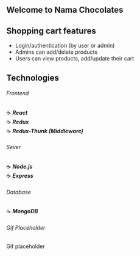## Welcome to Nama Chocolates

## Shopping cart features

- Login/authentication (by user or admin)
- Admins can add/delete products
- Users can view products, add/update their cart

## Technologies

###### Frontend

:coffee: **_React_**
<br>
:coffee: **_Redux_**
<br>
:coffee: **_Redux-Thunk (Middleware)_**

###### Sever

:coffee: **_Node.js_**
<br>
:coffee: **_Express_**

###### Database

:coffee: **_MongoDB_**

###### Gif Placeholder

Gif placeholder
